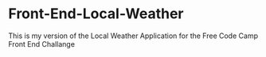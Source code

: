 # Front-End-Local-Weather
This is my version of the Local Weather Application for the Free Code Camp Front End Challange
